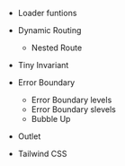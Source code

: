 - Loader funtions
- Dynamic Routing
  - Nested Route
- Tiny Invariant
- Error Boundary

  - Error Boundary levels
  - Error Boundary slevels
  - Bubble Up

- Outlet
- Tailwind CSS
